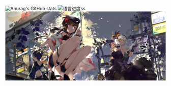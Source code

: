 ![Anurag's GitHub stats](https://github-readme-stats.vercel.app/api?username=clover1420&theme=aura&show_icons=true)
![语言进度ss](https://github-readme-stats.vercel.app/api/top-langs/?username=clover1420&layout=compact&langs_count=10&locale=cn&theme=dark)
![image](https://github.com/clover1420/clover1420/blob/main/aa.png)
